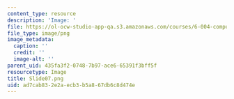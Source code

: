 ```yaml
---
content_type: resource
description: 'Image: '
file: https://ol-ocw-studio-app-qa.s3.amazonaws.com/courses/6-004-computation-structures-spring-2017/ad7cab832e2aecb3b5a867db6c8d474e_Slide07.png
file_type: image/png
image_metadata:
  caption: ''
  credit: ''
  image-alt: ''
parent_uid: 435fa3f2-0748-7b97-ace6-65391f3bff5f
resourcetype: Image
title: Slide07.png
uid: ad7cab83-2e2a-ecb3-b5a8-67db6c8d474e
---
```

